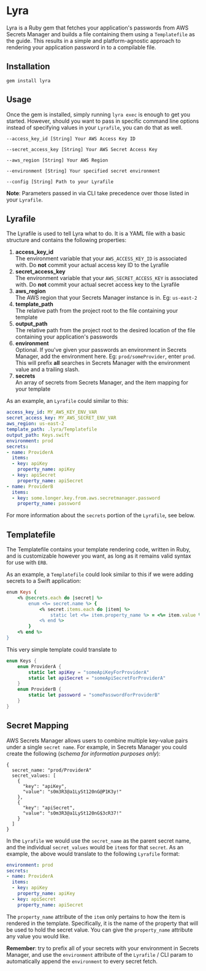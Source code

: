 # Lyra

Lyra is a Ruby gem that fetches your application's passwords from AWS Secrets Manager and builds a file containing them using a `Templatefile` as the guide. This results in a simple and platform-agnostic approach to rendering your application password in to a compilable file.

## Installation

`gem install lyra`

## Usage

Once the gem is installed, simply running `lyra exec` is enough to get you started. However, should you want to pass in specific command line options instead of specifying values in your `Lyrafile`, you can do that as well.

```
--access_key_id [String] Your AWS Access Key ID
```
```
--secret_access_key [String] Your AWS Secret Access Key
```
```
--aws_region [String] Your AWS Region
```
```
--environment [String] Your specified secret environment
```
```
--config [String] Path to your Lyrafile
```

**Note**: Parameters passed in via CLI take precedence over those listed in your `Lyrafile`.

## Lyrafile

The Lyrafile is used to tell Lyra what to do. It is a YAML file with a basic structure and contains the following properties:

1. **access_key_id**  
  The environment variable that your `AWS_ACCESS_KEY_ID` is associated with. Do **not** commit your actual access key ID to the Lyrafile
2. **secret_access_key**  
  The environment variable that your `AWS_SECRET_ACCESS_KEY` is associated with. Do **not** commit your actual secret access key to the Lyrafile
3. **aws_region**  
  The AWS region that your Secrets Manager instance is in. Eg: `us-east-2`
4. **template_path**  
  The relative path from the project root to the file containing your template
5. **output_path**  
  The relative path from the project root to the desired location of the file containing your application's passwords
6. **environment**  
  Optional. If you've given your passwords an environment in Secrets Manager, add the environment here. Eg: `prod/someProvider`, enter `prod`. This will prefix **all** searches in Secrets Manager with the environment value and a trailing slash.
7. **secrets**  
  An array of secrets from Secrets Manager, and the item mapping for your template

As an example, an `Lyrafile` could similar to this:

```yml
access_key_id: MY_AWS_KEY_ENV_VAR
secret_access_key: MY_AWS_SECRET_ENV_VAR
aws_region: us-east-2
template_path: .lyra/Templatefile
output_path: Keys.swift
environment: prod
secrets:
- name: ProviderA
  items:
  - key: apiKey
    property_name: apiKey
  - key: apiSecret
    property_name: apiSecret
- name: ProviderB
  items:
  - key: some.longer.key.from.aws.secretmanager.password
    property_name: password
```

For more information about the `secrets` portion of the `Lyrafile`, see below.

## Templatefile

The Templatefile contains your template rendering code, written in Ruby, and is customizable however you want, as long as it remains valid syntax for use with `ERB`.

As an example, a `Templatefile` could look similar to this if we were adding secrets to a Swift application:

```ruby
enum Keys {
    <% @secrets.each do |secret| %>
        enum <%= secret.name %> {
            <% secret.items.each do |item| %>
                static let <%= item.property_name %> = <%= item.value %>
            <% end %>
        }
    <% end %>
}
```

This very simple template could translate to

```swift
enum Keys {
    enum ProviderA {
        static let apiKey = "someApiKeyForProviderA"
        static let apiSecret = "someApiSecretForProviderA"
    }
    enum ProviderB {
        static let password = "somePasswordForProviderB"
    }
}
```

## Secret Mapping

AWS Secrets Manager allows users to combine multiple key-value pairs under a single `secret name`. For example, in Secrets Manager you could create the following (*schema for information purposes only*):

```
{
  secret_name: "prod/ProviderA"
  secret_values: [
    {
      "key": "apiKey",
      "value": "s0m3R3@a1LySt120nG@P1K3y!"
    },
    {
      "key": "apiSecret",
      "value": "s0m3R3@a1LySt120nG$3cR37!"
    }
  ]
}
```

In the `Lyrafile` we would use the `secret_name` as the parent secret name, and the individual `secret_values` would be `item`s for that `secret`. As an example, the above would translate to the following `Lyrafile` format:

```yml
environment: prod
secrets:
- name: ProviderA
  items:
  - key: apiKey
    property_name: apiKey
  - key: apiSecret
    property_name: apiSecret
```

The `property_name` attribute of the `item` only pertains to how the item is rendered in the template. Specifically, it is the name of the property that will be used to hold the secret value. You can give the `property_name` attribute any value you would like.

**Remember**: try to prefix all of your secrets with your environment in  Secrets Manager, and use the `environment` attribute of the `Lyrafile` / CLI param to automatically append the `environment` to every secret fetch.
